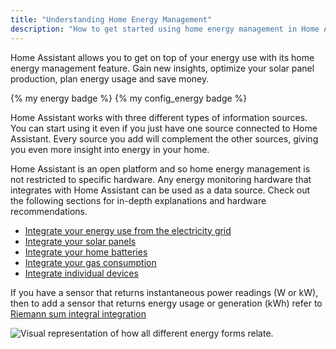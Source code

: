 ```yaml
---
title: "Understanding Home Energy Management"
description: "How to get started using home energy management in Home Assistant."
---
```


Home Assistant allows you to get on top of your energy use with its home energy management feature. Gain new insights, optimize your solar panel production, plan energy usage and save money.

{% my energy badge %} {% my config_energy badge %}

Home Assistant works with three different types of information sources. You can start using it even if you just have one source connected to Home Assistant. Every source you add will complement the other sources, giving you even more insight into energy in your home.

Home Assistant is an open platform and so home energy management is not restricted to specific hardware. Any energy monitoring hardware that integrates with Home Assistant can be used as a data source. Check out the following sections for in-depth explanations and hardware recommendations.

- [Integrate your energy use from the electricity grid](/docs/energy/electricity-grid/)
- [Integrate your solar panels](/docs/energy/solar-panels/)
- [Integrate your home batteries](/docs/energy/battery/)
- [Integrate your gas consumption](/docs/energy/gas/)
- [Integrate individual devices](/docs/energy/individual-devices/)

If you have a sensor that returns instantaneous power readings (W or kW), then to add a sensor that returns energy usage or generation (kWh) refer to [Riemann sum integral integration](/docs/integrations/integration/#energy)

<img src='/images/docs/energy/energy-overview.png' alt='Visual representation of how all different energy forms relate.' style='border: 0;box-shadow: none;'>
